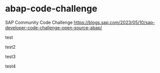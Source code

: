 # abap-code-challenge
SAP Community Code Challenge 
https://blogs.sap.com/2023/05/10/sap-developer-code-challenge-open-source-abap/


test


test2


test3


test4
